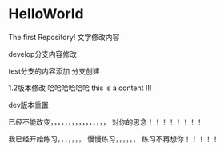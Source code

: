 # HelloWorld
The first Repository!
文字修改内容

develop分支内容修改

test分支的内容添加
分支创建

1.2版本修改 哈哈哈哈哈哈 this is a content !!!

dev版本重置


已经不能改变，，，，，，，，，，，，，，，， 对你的思念！！！！！！！！

我已经开始练习，，，，，，， 慢慢练习，，，，，，  练习不再想你！！！！！

